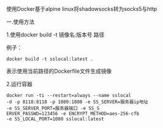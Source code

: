 使用Docker基于alpine linux将shadowsocks转为socks5与http   

一.使用方法   

1.使用docker build -t 镜像名:版本号 路径   

例子：
```
docker build -t sslocal:latest .
```   

表示使用当前路径的Dockerfile文件生成镜像   

2.运行容器   


```
docker run -ti --restart=always --name sslocal    
-d -p 8118:8118 -p 1080:1080 -e SS_SERVER=服务器ip地址    
-e SS_SERVER_PORT=服务器端口 -e SS_S
ERVER_PASSWD=123456 -e ENCRYPT_METHOD=aes-256-cfb    
-e SS_LOCAL_PORT=1080 sslocal:latest
```

